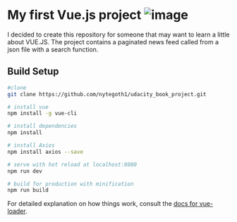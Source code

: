 # My first Vue.js project ![image](https://vuejs.org/images/logo.png?v=1&s=200)
I decided to create this repository for someone that may want to learn a little about VUE.JS.
The project contains a paginated news feed called from a json file with a search function.

## Build Setup

``` bash
#clone
git clone https://github.com/nytegoth1/udacity_book_project.git

# install vue
npm install -g vue-cli

# install dependencies
npm install

# install Axios
npm install axios --save

# serve with hot reload at localhost:8080
npm run dev

# build for production with minification
npm run build
```

For detailed explanation on how things work, consult the [docs for vue-loader](http://vuejs.github.io/vue-loader).
